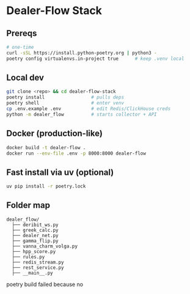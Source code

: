 # Dealer-Flow Stack

## Prereqs
```bash
# one-time
curl -sSL https://install.python-poetry.org | python3 -
poetry config virtualenvs.in-project true      # keep .venv local
```

## Local dev
```bash
git clone <repo> && cd dealer-flow-stack
poetry install                 # pulls deps
poetry shell                   # enter venv
cp .env.example .env           # edit Redis/ClickHouse creds
python -m dealer_flow          # starts collector + API
```

## Docker (production-like)
```bash
docker build -t dealer-flow .
docker run --env-file .env -p 8000:8000 dealer-flow
```

## Fast install via uv (optional)
```bash
uv pip install -r poetry.lock
```

## Folder map
```
dealer_flow/
  ├── deribit_ws.py
  ├── greek_calc.py
  ├── dealer_net.py
  ├── gamma_flip.py
  ├── vanna_charm_volga.py
  ├── hpp_score.py
  ├── rules.py
  ├── redis_stream.py
  ├── rest_service.py
  ├── __main__.py
```



poetry build failed because no 